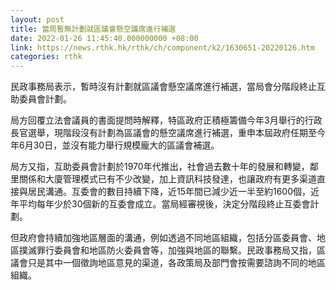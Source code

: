 ```yaml
---
layout: post
title: 當局暫無計劃就區議會懸空議席進行補選
date: 2022-01-26 11:45:40.000000000 +08:00
link: https://news.rthk.hk/rthk/ch/component/k2/1630651-20220126.htm
categories: rthk
---
```


民政事務局表示，暫時沒有計劃就區議會懸空議席進行補選，當局會分階段終止互助委員會計劃。

局方回覆立法會議員的書面提問時解釋，特區政府正積極籌備今年3月舉行的行政長官選舉，現階段沒有計劃為區議會的懸空議席進行補選，重申本屆政府任期至今年6月30日，並沒有能力舉行規模龐大的區議會補選。

局方又指，互助委員會計劃於1970年代推出，社會過去數十年的發展和轉變，鄰里關係和大廈管理模式已有不少改變，加上資訊科技發達，也讓政府有更多渠道直接與居民溝通。互委會的數目持續下降，近15年間已減少近一半至約1600個，近年平均每年少於30個新的互委會成立。當局經審視後，決定分階段終止互委會計劃。

但政府會持續加強地區層面的溝通，例如透過不同地區組織，包括分區委員會、地區撲滅罪行委員會和地區防火委員會等，加強與地區的聯繫。民政事務局又指，區議會只是其中一個徵詢地區意見的渠道，各政策局及部門會按需要諮詢不同的地區組織。
